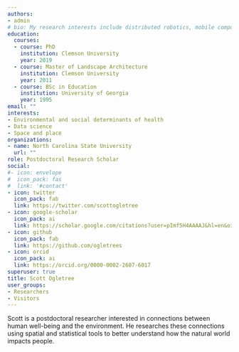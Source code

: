 ```yaml
---
authors:
- admin
# bio: My research interests include distributed robotics, mobile computing and programmable matter.
education:
  courses:
  - course: PhD 
    institution: Clemson University
    year: 2019
  - course: Master of Landscape Architecture
    institution: Clemson University
    year: 2011
  - course: BSc in Education
    institution: University of Georgia
    year: 1995
email: ""
interests:
- Environmental and social determinants of health
- Data science
- Space and place
organizations:
- name: North Carolina State University
  url: ""
role: Postdoctoral Research Scholar
social:
#- icon: envelope
#  icon_pack: fas
#  link: '#contact'
- icon: twitter
  icon_pack: fab
  link: https://twitter.com/scottogletree
- icon: google-scholar
  icon_pack: ai
  link: https://scholar.google.com/citations?user=pImf5H4AAAAJ&hl=en&oi=ao
- icon: github
  icon_pack: fab
  link: https://github.com/ogletrees
- icon: orcid
  icon_pack: ai
  link: https://orcid.org/0000-0002-2607-6017
superuser: true
title: Scott Ogletree
user_groups:
- Researchers
- Visitors
---
```


Scott is a postdoctoral researcher interested in connections between human well-being and the environment. He researches these connections using spatial and statistical tools to better understand how the natural world impacts people.
